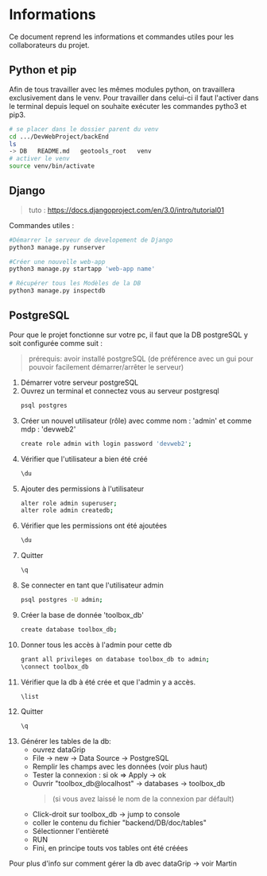 # Informations

Ce document reprend les informations et commandes utiles pour les collaborateurs du projet.

## Python et pip 

Afin de tous travailler avec les mêmes modules python, on travaillera exclusivement dans le venv. Pour travailler dans celui-ci il faut l'activer dans le terminal depuis lequel on souhaite exécuter les commandes pytho3 et pip3. 
```bash
# se placer dans le dossier parent du venv 
cd .../DevWebProject/backEnd
ls
-> DB   README.md   geotools_root   venv
# activer le venv 
source venv/bin/activate
```

## Django
> tuto : https://docs.djangoproject.com/en/3.0/intro/tutorial01

Commandes utiles :
```bash 
#Démarrer le serveur de developement de Django 
python3 manage.py runserver

#Créer une nouvelle web-app 
python3 manage.py startapp 'web-app name' 

# Récupérer tous les Modèles de la DB
python3 manage.py inspectdb  
```

## PostgreSQL
Pour que le projet fonctionne sur votre pc, il faut que la DB postgreSQL y soit configurée comme suit :
> prérequis: avoir installé postgreSQL (de préférence avec un gui pour pouvoir facilement démarrer/arrêter le serveur)

1. Démarrer votre serveur postgreSQL 
2. Ouvrez un terminal et connectez vous au serveur postgresql
   ```bash
   psql postgres 
   ```
3. Créer un nouvel utilisateur (rôle) avec comme nom : 'admin' et comme mdp : 'devweb2'
   ```bash
   create role admin with login password 'devweb2'; 
   ```
4. Vérifier que l'utilisateur a bien été créé 
   ```bash
   \du 
   ```
5. Ajouter des permissions à l'utilisateur
   ```bash 
   alter role admin superuser;
   alter role admin createdb;
   ```
6. Vérifier que les permissions ont été ajoutées 
   ```bash
   \du
   ```
7. Quitter 
   ```bash
   \q
   ```
8. Se connecter en tant que l'utilisateur admin 
   ```bash
   psql postgres -U admin;
   ```
9. Créer la base de donnée 'toolbox_db'
   ```bash
   create database toolbox_db;
   ```
10. Donner tous les accès à l'admin pour cette db
    ```bash
    grant all privileges on database toolbox_db to admin;
    \connect toolbox_db
    ```
11. Vérifier que la db à été crée et que l'admin y a accès.
    ```bash
    \list
    ```
12. Quitter
    ```bash
    \q
    ```
13. Générer les tables de la db:
    * ouvrez dataGrip
    * File -> new -> Data Source -> PostgreSQL
    * Remplir les champs avec les données (voir plus haut)
    * Tester la connexion : si ok => Apply -> ok 
    * Ouvrir "toolbox_db@localhost" -> databases -> toolbox_db
      >(si vous avez laissé le nom de la connexion par défault)
    * Click-droit sur toolbox_db -> jump to console
    * coller le contenu du fichier "backend/DB/doc/tables"
    * Sélectionner l'entièreté 
    * RUN
    * Fini, en principe touts vos tables ont été créées  
  
   Pour plus d'info sur comment gérer la db avec dataGrip -> voir Martin



